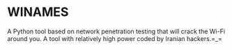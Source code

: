 # WINAMES
A Python tool based on network penetration testing that will crack the Wi-Fi around you. A tool with relatively high power coded by Iranian hackers.=_=
